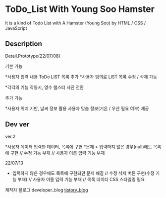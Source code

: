 # ToDo_List With Young Soo Hamster
It is a kind of Todo List with A Hamster (Young Soo) by HTML / CSS / JavaScript

## Description
Detail.Prototype(22/07/08)
>
기본 기능

*사용자 입력 내용 ToDo LIST 목록 추가 
*사용자 임의로 LIST 목록 수정 / 삭제 가능

*각각의 기능 작동시, 영수 햄스터 사진 전환

추가 기능

*사용자 위치 기반, 날씨 정보 활용 사용자 맞춤 정보(기온 / 우산 필요 여부) 제공 

## Dev ver
ver.2 

*사용자 데이터 입력한 데이터, 목록에 구현 
*문제 > 입력하지 않은 경우(null)에도 목록에 구현 // 수정 기능 부재 // 사용자 이름 입력 기능 부재

22/07/13
* 입력하지 않은 경우에도 목록에 구현되던 문제 해결 // 수정 삭제 버튼 구현(수정 기능 부재) // 사용자 이름 입력 기능 부재 // 목록 데이터 CSS 스타일링 필요

제작자 블로그 developer_blog [tistory_blog](https://honoluulu-life.tistory.com/)


